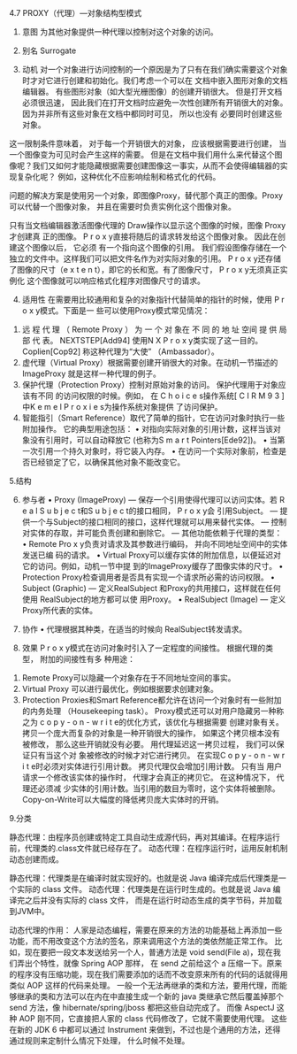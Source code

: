 4.7 PROXY（代理）—对象结构型模式

1. 意图 为其他对象提供一种代理以控制对这个对象的访问。

2. 别名 Surrogate

3. 动机
对一个对象进行访问控制的一个原因是为了只有在我们确实需要这个对象时才对它进行创建和初始化。我们考虑一个可以在
文档中嵌入图形对象的文档编辑器。 有些图形对象（如大型光栅图像）的创建开销很大。 但是打开文档必须很迅速，
因此我们在打开文档时应避免一次性创建所有开销很大的对象。 因为并非所有这些对象在文档中都同时可见， 所以也没有
必要同时创建这些对象。

这一限制条件意味着， 对于每一个开销很大的对象， 应该根据需要进行创建， 当一个图像变为可见时会产生这样的需要。
但是在文档中我们用什么来代替这个图像呢？我们又如何才能隐藏根据需要创建图像这一事实，从而不会使得编辑器的实现复杂化呢？
例如，这种优化不应影响绘制和格式化的代码。

问题的解决方案是使用另一个对象，即图像Proxy，替代那个真正的图像。Proxy可以代替一个图像对象，
并且在需要时负责实例化这个图像对象。

只有当文档编辑器激活图像代理的 Draw操作以显示这个图像的时候，图像 Proxy才创建真 正的图像。
P r o x y直接将随后的请求转发给这个图像对象。 因此在创建这个图像以后， 它必须 有一个指向这个图像的引用。
我们假设图像存储在一个独立的文件中。这样我们可以把文件名作为对实际对象的引用。
P r o x y还存储了图像的尺寸（e x t e n t），即它的长和宽。有了图像尺寸， P r o x y无须真正实例化
这个图像就可以响应格式化程序对图像尺寸的请求。

 4. 适用性
 在需要用比较通用和复杂的对象指针代替简单的指针的时候，使用 P r o x y模式。下面是一 些可以使用Proxy模式常见情况：
 1) 远 程 代 理 （ Remote Proxy ） 为 一 个 对 象在 不 同 的 地 址 空间 提 供 局 部 代 表。
 NEXTSTEP[Add94] 使用N X P r o x y类实现了这一目的。 Coplien[Cop92] 称这种代理为“大使” （Ambassador）。
 2) 虚代理（Virtual Proxy）根据需要创建开销很大的对象。在动机一节描述的 ImageProxy
 就是这样一种代理的例子。
 3) 保护代理（Protection Proxy）控制对原始对象的访问。 保护代理用于对象应该有不同 的访问权限的时候。例如，
 在 C h o i c e s操作系统[ C I R M 9 3 ]中K e m e l P r o x i e s为操作系统对象提供 了访问保护。
 4) 智能指引（Smart Reference）取代了简单的指针，它在访问对象时执行一些附加操作。 它的典型用途包括：
    • 对指向实际对象的引用计数，这样当该对象没有引用时，可以自动释放它 (也称为S m a r t
    Pointers[Ede92])。
    • 当第一次引用一个持久对象时，将它装入内存。
    • 在访问一个实际对象前，检查是否已经锁定了它，以确保其他对象不能改变它。


5.结构

6. 参与者
• Proxy (ImageProxy)
 — 保存一个引用使得代理可以访问实体。若 R e a l S u b j e c t和S u b j e c t的接口相同， P r o x y会
 引用Subject。
 — 提供一个与Subject的接口相同的接口，这样代理就可以用来替代实体。
 — 控制对实体的存取，并可能负责创建和删除它。
 — 其他功能依赖于代理的类型：
• Remote Pro x y负责对请求及其参数进行编码， 并向不同地址空间中的实体发送已编
 码的请求。
• Virtual Proxy可以缓存实体的附加信息，以便延迟对它的访问。例如，动机一节中提
 到的ImageProxy缓存了图像实体的尺寸。
• Protection Proxy检查调用者是否具有实现一个请求所必需的访问权限。
• Subject (Graphic)
 — 定义RealSubject 和Proxy的共用接口，这样就在任何使用 RealSubject的地方都可以使
 用Proxy。
• RealSubject (Image)
 — 定义Proxy所代表的实体。

7. 协作
• 代理根据其种类，在适当的时候向 RealSubject转发请求。

8. 效果
P r o x y模式在访问对象时引入了一定程度的间接性。 根据代理的类型， 附加的间接性有多 种用途：
1) Remote Proxy可以隐藏一个对象存在于不同地址空间的事实。
2) Virtual Proxy 可以进行最优化，例如根据要求创建对象。
3) Protection Proxies和Smart Reference都允许在访问一个对象时有一些附加的内务处理 （Housekeeping task）。
Proxy模式还可以对用户隐藏另一种称之为 c o p y - o n - w r i t e的优化方式，该优化与根据需要
创建对象有关。 拷贝一个庞大而复杂的对象是一种开销很大的操作， 如果这个拷贝根本没有
被修改， 那么这些开销就没有必要。 用代理延迟这一拷贝过程， 我们可以保证只有当这个对
象被修改的时候才对它进行拷贝。
在实现C o p y - o n - w r i t e时必须对实体进行引用计数。 拷贝代理仅会增加引用计数。 只有当
用户请求一个修改该实体的操作时， 代理才会真正的拷贝它。 在这种情况下， 代理还必须减
少实体的引用计数。当引用的数目为零时，这个实体将被删除。
Copy-on-Write可以大幅度的降低拷贝庞大实体时的开销。


9.分类

静态代理：由程序员创建或特定工具自动生成源代码，再对其编译。在程序运行前，代理类的.class文件就已经存在了。
动态代理：在程序运行时，运用反射机制动态创建而成。

静态代理：代理类是在编译时就实现好的。也就是说 Java 编译完成后代理类是一个实际的 class 文件。
动态代理：代理类是在运行时生成的。也就是说 Java 编译完之后并没有实际的 class 文件，
而是在运行时动态生成的类字节码，并加载到JVM中。

动态代理的作用：
人家是动态编程，需要在原来的方法的功能基础上再添加一些功能，而不用改变这个方法的签名，原来调用这个方法的类依然能正常工作。
比如，现在要把一段文本发送给另一个人，普通方法是 void send(File a)，现在我们弄出个特性，就像 Spring AOP 那样，
在 send 之前给这个 a 压缩一下。原来的程序没有压缩功能，现在我们需要添加的话而不改变原来所有的代码的话就得用类似
AOP 这样的代码来处理。
一般一个无法再继承的类和方法，要用代理，而能够继承的类和方法可以在内在中直接生成一个新的 java 类继承它然后覆盖掉那个
send 方法，像 hibernate/spring/jboss 都把这些自动完成了。
而像 AspectJ 这种 AOP 刚不同，它直接把人家的 class 代码修改了，它就不需要使用代理。
这些在新的 JDK 6 中都可以通过 Instrument 来做到，不过也是个通用的方法，还得通过规则来定制什么情况下处理，
什么时候不处理。
